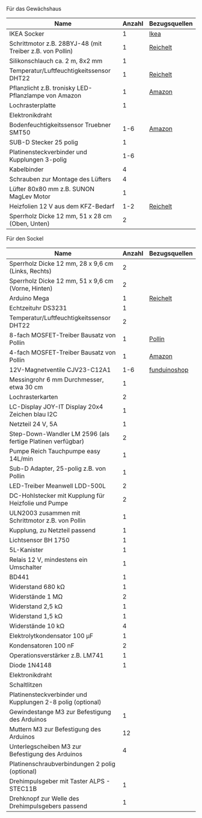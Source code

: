 Für das Gewächshaus

Name                                                       | Anzahl | Bezugsquellen
-----------------------------------------------------------| ------ | -------------
IKEA Socker                                                | 1      | [Ikea](https://www.ikea.com/de/de/p/socker-gewaechshaus-weiss-drinnen-draussen-70186603/)
Schrittmotor z.B. 28BYJ-48 (mit Treiber z.B. von Pollin)   | 1      | [Reichelt](https://www.reichelt.de/entwicklerboards-schrittmotor-inkl-steuerung-uln2003-debo-moto1-p192146.html?&trstct=pos_1&nbc=1)
Silikonschlauch ca. 2 m, 8x2 mm                            | 1      |
Temperatur/Luftfeuchtigkeitssensor DHT22                   | 1      | [Reichelt](https://www.reichelt.de/entwicklerboards-temperatur-feuchtigkeitssensor-dht22-debo-dht-22-p224218.html?&trstct=pos_1&nbc=1)
Pflanzlicht z.B. tronisky LED-Pflanzlampe von Amazon       | 1      | [Amazon](https://www.amazon.de/tronisky-Pflanzenlampe-Pflanzenleuchte-Wachstumslampe-Zimmerpflanzen/dp/B07ZQ6X3NY/ref=sr_1_1?__mk_de_DE=%C3%85M%C3%85%C5%BD%C3%95%C3%91&keywords=tronisky+pflanzlampe&qid=1581596202&sr=8-1)
Lochrasterplatte                                           | 1      |
Elektronikdraht                                            |        |
Bodenfeuchtigkeitssensor Truebner SMT50                    | 1-6    | [Amazon](https://www.amazon.de/Kapazitiver-Bodenfeuchtesensor-Truebner-SMT50-Temperaturmessung/dp/B07KRFVLZS/ref=sr_1_1?__mk_de_DE=%C3%85M%C3%85%C5%BD%C3%95%C3%91&keywords=smt50&qid=1582812144&sr=8-1)
SUB-D Stecker 25 polig                                     | 1      |
Platinensteckverbinder und Kupplungen 3-polig              | 1-6    |
Kabelbinder                                                | 4      |
Schrauben zur Montage des Lüfters                          | 4      |
Lüfter 80x80 mm z.B. SUNON MagLev Motor                    | 1      |
Heizfolien 12 V aus dem KFZ-Bedarf                         | 1-2    | [Reichelt](https://www.reichelt.de/heizfolie-12v-12w-77x110-mm-einzeln-thf-77110-p108462.html?&trstct=pos_1&nbc=1)
Sperrholz Dicke 12 mm, 51 x 28 cm (Oben, Unten)            | 2      |

Für den Sockel

Name                                                       | Anzahl | Bezugsquellen
-----------------------------------------------------------| ------ | -------------
Sperrholz Dicke 12 mm, 28 x 9,6 cm (Links, Rechts)         | 2      |
Sperrholz Dicke 12 mm, 51 x 9,6 cm (Vorne, Hinten)         | 2      |
Arduino Mega                                               | 1      | [Reichelt](https://www.reichelt.de/arduino-kompatibles-mega-2560-r3-board-ard-mega2560-r3-p215892.html?&trstct=pos_1&nbc=1)
Echtzeituhr DS3231                                         | 1      |
Temperatur/Luftfeuchtigkeitssensor DHT22                   | 2      |
8-fach MOSFET-Treiber Bausatz von Pollin                   | 1      | [Pollin](https://www.pollin.de/p/bausatz-mosfet-treiber-rb-8-8x100w-810403)
4-fach MOSFET-Treiber Bausatz von Pollin                   | 1      | [Amazon](https://www.amazon.de/ARCELI-Kan%C3%A4le-MOSFET-Switch-Modul-Arduino/dp/B07JLBXJLG/ref=asc_df_B07JLBXJLG/?tag=googshopde-21&linkCode=df0&hvadid=344369213424&hvpos=&hvnetw=g&hvrand=10092783300345487306&hvpone=&hvptwo=&hvqmt=&hvdev=c&hvdvcmdl=&hvlocint=&hvl)
12V-Magnetventile CJV23-C12A1                              | 1-6    | [funduinoshop](https://www.funduinoshop.com/epages/78096195.sf/de_DE/?ObjectPath=/Shops/78096195/Products/Z-6-1)
Messingrohr 6 mm Durchmesser, etwa 30 cm                   | 1      |
Lochrasterkarten                                           | 2      |
LC-Display JOY-IT Display 20x4 Zeichen blau I2C            | 1      |
Netzteil 24 V, 5A                                          | 1      |
Step-Down-Wandler LM 2596 (als fertige Platinen verfügbar) | 2      |
Pumpe Reich Tauchpumpe easy 14L/min                        | 1      |
Sub-D Adapter, 25-polig z.B. von Pollin                    | 1      |
LED-Treiber Meanwell LDD-500L                              | 2      |
DC-Hohlstecker mit Kupplung für Heizfolie und Pumpe        | 2      |
ULN2003 zusammen mit Schrittmotor z.B. von Pollin          | 1      |
Kupplung, zu Netzteil passend                              | 1      |
Lichtsensor BH 1750                                        | 1      |
5L-Kanister                                                | 1      |
Relais 12 V, mindestens ein Umschalter                     | 1      |
BD441                                                      | 1      |
Widerstand 680 kΩ                                          | 1      |
Widerstände 1 MΩ                                           | 2      |
Widerstand 2,5 kΩ                                          | 1      |
Widerstand 1,5 kΩ                                          | 1      |
Widerstände 10 kΩ                                          | 4      |
Elektrolytkondensator 100 µF                               | 1      |
Kondensatoren 100 nF                                       | 2      |
Operationsverstärker z.B. LM741                            | 1      |
Diode  1N4148                                              | 1      |
Elektronikdraht                                            |        |
Schaltlitzen                                               |        |
Platinensteckverbinder und Kupplungen 2-8 polig (optional) |        |
Gewindestange M3 zur Befestigung des Arduinos              | 1      |
Muttern M3 zur Befestigung des Arduinos                    | 12     |
Unterlegscheiben M3 zur Befestigung des Arduinos           | 4      |
Platinenschraubverbindungen 2 polig (optional)             |        |
Drehimpulsgeber mit Taster ALPS - STEC11B                  | 1      |
Drehknopf zur Welle des Drehimpulsgebers passend           | 1      |
